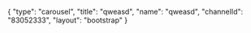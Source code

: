 {
    "type": "carousel",
    "title": "qweasd",
    "name": "qweasd",
    "channelId": "83052333",
    "layout": "bootstrap"
}